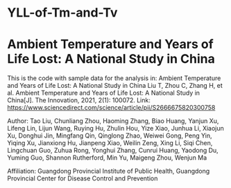 # YLL-of-Tm-and-Tv
#  Ambient Temperature and Years of Life Lost: A National Study in China
This is the code with sample data for the analysis in: Ambient Temperature and Years of Life Lost: A National Study in China
Liu T, Zhou C, Zhang H, et al. Ambient Temperature and Years of Life Lost: A National Study in China[J]. The Innovation, 2021, 2(1): 100072.
Link: https://www.sciencedirect.com/science/article/pii/S2666675820300758

Author:
   Tao Liu, Chunliang Zhou, Haoming Zhang, Biao Huang, Yanjun Xu, Lifeng Lin, Lijun Wang, Ruying Hu, Zhulin Hou, Yize Xiao, Junhua Li, Xiaojun Xu, Donghui Jin, Mingfang Qin, Qinglong Zhao, Weiwei Gong, Peng Yin, Yiqing Xu, Jianxiong Hu, Jianpeng Xiao, Weilin Zeng, Xing Li, Siqi Chen, Lingchuan Guo, Zuhua Rong, Yonghui Zhang, Cunrui Huang, Yaodong Du, Yuming Guo, Shannon Rutherford, Min Yu, Maigeng Zhou, Wenjun Ma

Affiliation:
   Guangdong Provincial Institute of Public Health, Guangdong Provincial Center for Disease Control and Prevention
